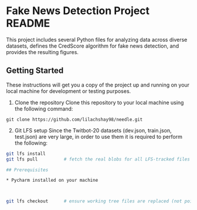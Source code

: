 # Fake News Detection Project README

This project includes several Python files for analyzing data across diverse datasets, defines the CredScore algorithm for fake news detection,
and provides the resulting figures.

## Getting Started

These instructions will get you a copy of the project up and running on your local machine for development or testing purposes.
1. Clone the repository
   Clone this repository to your local machine using the following command:

  ```
  git clone https://github.com/lilachshay98/needle.git
  ```
2. Git LFS setup
   Since the Twitbot-20 datasets (dev.json, train.json, test.json) are very large, in order to use them it is required to perform the following:
  ```bash
  git lfs install
  git lfs pull          # fetch the real blobs for all LFS-tracked files

## Prerequisites

* Pycharm installed on your machine



git lfs checkout      # ensure working tree files are replaced (not pointer stubs)
